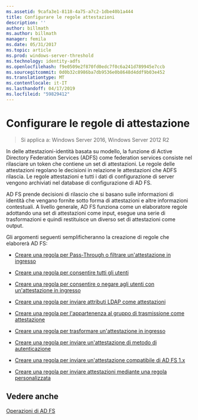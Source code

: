 ```yaml
---
ms.assetid: 9cafa3e1-8118-4a75-a7c2-1dbe40b1a444
title: Configurare le regole attestazioni
description: ''
author: billmath
ms.author: billmath
manager: femila
ms.date: 05/31/2017
ms.topic: article
ms.prod: windows-server-threshold
ms.technology: identity-adfs
ms.openlocfilehash: f9e0509e2f870fd0edc7f0c6a241d789945e7ccb
ms.sourcegitcommit: 0d0b32c8986ba7db9536e0b8648d4ddf9b03e452
ms.translationtype: MT
ms.contentlocale: it-IT
ms.lasthandoff: 04/17/2019
ms.locfileid: "59829412"
---
```

# <a name="configure-claim-rules"></a>Configurare le regole di attestazione

>Si applica a: Windows Server 2016, Windows Server 2012 R2

In delle attestazioni\-identità basata su modello, la funzione di Active Directory Federation Services \(ADFS\) come federation services consiste nel rilasciare un token che contiene un set di attestazioni. Le regole delle attestazioni regolano le decisioni in relazione le attestazioni che ADFS rilascia. Le regole attestazioni e tutti i dati di configurazione di server vengono archiviati nel database di configurazione di AD FS.  
  
AD FS prende decisioni di rilascio che si basano sulle informazioni di identità che vengano fornite sotto forma di attestazioni e altre informazioni contestuali. A livello generale, AD FS funziona come un elaboratore regole adottando una set di attestazioni come input, esegue una serie di trasformazioni e quindi restituisce un diverso set di attestazioni come output. 

Gli argomenti seguenti semplificheranno la creazione di regole che elaborerà AD FS: 
  
-   [Creare una regola per Pass-Through o filtrare un'attestazione in ingresso](Create-a-Rule-to-Pass-Through-or-Filter-an-Incoming-Claim.md)  
  
-   [Creare una regola per consentire tutti gli utenti](Create-a-Rule-to-Permit-All-Users.md)  
  
-   [Creare una regola per consentire o negare agli utenti con un'attestazione in ingresso](Create-a-Rule-to-Permit-or-Deny-Users-Based-on-an-Incoming-Claim.md)  
  
-   [Creare una regola per inviare attributi LDAP come attestazioni](Create-a-Rule-to-Send-LDAP-Attributes-as-Claims.md)  
  
-   [Creare una regola per l'appartenenza al gruppo di trasmissione come attestazione](Create-a-Rule-to-Send-Group-Membership-as-a-Claim.md)  
  
-   [Creare una regola per trasformare un'attestazione in ingresso](Create-a-Rule-to-Transform-an-Incoming-Claim.md)  
  
-   [Creare una regola per inviare un'attestazione di metodo di autenticazione](Create-a-Rule-to-Send-an-Authentication-Method-Claim.md) 
-   [Creare una regola per inviare un'attestazione compatibile di AD FS 1.x](Create-a-Rule-to-Send-an-AD-FS-1x-Compatible-Claim.md) 
  
-   [Creare una regola per inviare attestazioni mediante una regola personalizzata](Create-a-Rule-to-Send-Claims-Using-a-Custom-Rule.md)  

## <a name="see-also"></a>Vedere anche  
[Operazioni di AD FS](../../ad-fs/AD-FS-2016-Operations.md) 
